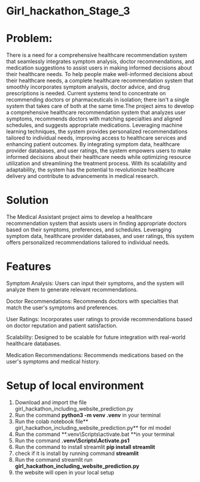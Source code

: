 # Girl_hackathon_Stage_3
# Problem:
There is a need for a comprehensive healthcare recommendation system that seamlessly integrates symptom analysis, doctor recommendations, and medication suggestions to assist users in making informed decisions about their healthcare needs. To help people make well-informed decisions about their healthcare needs, a complete healthcare recommendation system that smoothly incorporates symptom analysis, doctor advice, and drug prescriptions is needed. Current systems tend to concentrate on recommending doctors or pharmaceuticals in isolation; there isn't a single system that takes care of both at the same time.The project aims to develop a comprehensive healthcare recommendation system that analyzes user symptoms, recommends doctors with matching specialties and aligned schedules, and suggests appropriate medications. Leveraging machine learning techniques, the system provides personalized recommendations tailored to individual needs, improving access to healthcare services and enhancing patient outcomes. By integrating symptom data, healthcare provider databases, and user ratings, the system empowers users to make informed decisions about their healthcare needs while optimizing resource utilization and streamlining the treatment process. With its scalability and adaptability, the system has the potential to revolutionize healthcare delivery and contribute to advancements in medical research.
# Solution 

The Medical Assistant project aims to develop a healthcare recommendation system that assists users in finding appropriate doctors based on their symptoms, preferences, and schedules. Leveraging symptom data, healthcare provider databases, and user ratings, this system offers personalized recommendations tailored to individual needs.

# Features
Symptom Analysis: Users can input their symptoms, and the system will analyze them to generate relevant recommendations.

Doctor Recommendations: Recommends doctors with specialties that match the user's symptoms and preferences.

User Ratings: Incorporates user ratings to provide recommendations based on doctor reputation and patient satisfaction.

Scalability: Designed to be scalable for future integration with real-world healthcare databases.

Medication Recommendations: Recommends medications based on the user's symptoms and medical history.

# Setup of local environment

1. Download and import the file girl_hackathon_including_website_prediction.py
2. Run the command **python3 -m venv .venv** in your terminal
3. Run the colab notebook file** girl_hackathon_including_website_prediction.py** for ml model
4. Run the command **.venv\Scripts\activate.bat **in your terminal
5. Run the command **.venv\Scripts\Activate.ps1**
6. Run the command to install streamlit **pip install streamlit**
7. check if it is install by running command **streamlit**
8. Run the command streamlit run **girl_hackathon_including_website_prediction.py**
9. the website will open in your local setup

